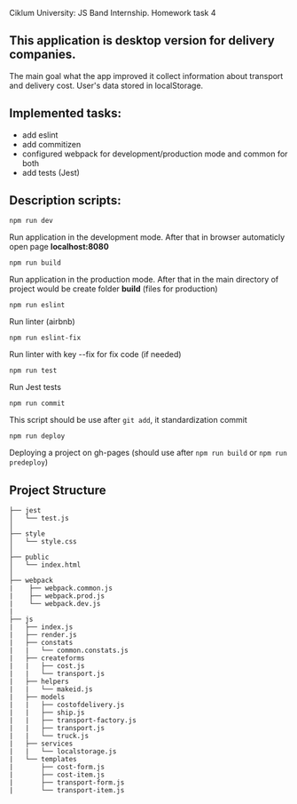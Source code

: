 Ciklum University: JS Band Internship. Homework task 4

## This application is desktop version for delivery companies.

The main goal what the app improved it collect information about transport and delivery cost.
User's data stored in localStorage.

## Implemented tasks:
* add eslint 
* add commitizen 
* configured webpack for development/production mode and common for both 
* add tests (Jest)


## Description scripts: 
```npm run dev```

Run application in the development mode. After that in browser automaticly open page **localhost:8080**

```npm run build``` 

Run application in the production mode. After that in the main directory of project would be create folder  **build** (files for production)

```npm run eslint```

Run linter (airbnb) 

```npm run eslint-fix```

Run linter with key --fix for fix code (if needed)

```npm run test```

Run Jest tests 

```npm run commit```

This script should be use after ```git add```, it standardization commit 

```npm run deploy```

Deploying a project on gh-pages (should use after ```npm run build``` or ```npm run predeploy```)

## Project Structure
```
├── jest
│   └── test.js
│ 
├── style
│   └── style.css
│
├── public
│   └── index.html
│
├── webpack
|    ├── webpack.common.js
|    ├── webpack.prod.js
|    └── webpack.dev.js
|
├── js
|   ├── index.js
|   ├── render.js
|   ├── constats
|   |   └── common.constats.js
|   ├── createforms
|   |   ├── cost.js
|   |   └── transport.js
|   ├── helpers
|   |   └── makeid.js
|   ├── models
|   |   ├── сostofdelivery.js
|   |   ├── ship.js
|   |   ├── transport-factory.js
|   |   ├── transport.js
|   |   └── truck.js
|   ├── services
|   |   └── localstorage.js
|   └── templates
|       ├── cost-form.js
|       ├── cost-item.js
|       ├── transport-form.js
|       └── transport-item.js
```